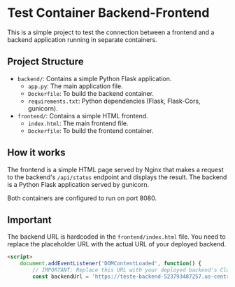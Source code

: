 # Test Container Backend-Frontend

This is a simple project to test the connection between a frontend and a backend application running in separate containers.

## Project Structure

- `backend/`: Contains a simple Python Flask application.
  - `app.py`: The main application file.
  - `Dockerfile`: To build the backend container.
  - `requirements.txt`: Python dependencies (Flask, Flask-Cors, gunicorn).
- `frontend/`: Contains a simple HTML frontend.
  - `index.html`: The main frontend file.
  - `Dockerfile`: To build the frontend container.

## How it works

The frontend is a simple HTML page served by Nginx that makes a request to the backend's `/api/status` endpoint and displays the result. The backend is a Python Flask application served by gunicorn.

Both containers are configured to run on port 8080.

## Important

The backend URL is hardcoded in the `frontend/index.html` file. You need to replace the placeholder URL with the actual URL of your deployed backend.

```html
<script>
    document.addEventListener('DOMContentLoaded', function() {
        // IMPORTANT: Replace this URL with your deployed backend's Cloud Run URL
        const backendUrl = 'https://teste-backend-523793487257.us-central1.run.app/api/status';
```
